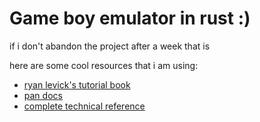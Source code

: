 # Game boy emulator in rust :)

if i don't abandon the project after a week that is

here are some cool resources that i am using:

- [ryan levick's tutorial book](https://rylev.github.io/DMG-01/public/book)
- [pan docs](https://gbdev.io/pandocs)
- [complete technical reference](https://gekkio.fi/files/gb-docs/gbctr.pdf)
